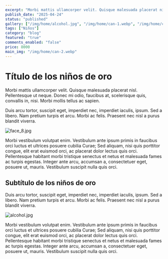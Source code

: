 ```yaml
---
excerpt: "Morbi mattis ullamcorper velit. Quisque malesuada placerat nisl. Pellentesque ut neque."
publish_date: "2025-04-24"
status: "published"
gallery: ["/img/home/alcohol.jpg", "/img/home/can-1.webp", "/img/home/can-2.webp"]
tags: ["Niños"]
category: "blog"
featured: "true"
comments_enabled: "false"
price: 8000
main_img: "/img/home/can-2.webp"
---
```

# Título de los niños de oro

Morbi mattis ullamcorper velit. Quisque malesuada placerat nisl. Pellentesque ut neque. Donec mi odio, faucibus at, scelerisque quis, convallis in, nisi. Morbi mollis tellus ac sapien.

Duis arcu tortor, suscipit eget, imperdiet nec, imperdiet iaculis, ipsum. Sed a libero. Nam pretium turpis et arcu. Morbi ac felis. Praesent nec nisl a purus blandit viverra.

![face_8.jpg](/img/home/face_8.jpg)

Morbi vestibulum volutpat enim. Vestibulum ante ipsum primis in faucibus orci luctus et ultrices posuere cubilia Curae; Sed aliquam, nisi quis porttitor congue, elit erat euismod orci, ac placerat dolor lectus quis orci. Pellentesque habitant morbi tristique senectus et netus et malesuada fames ac turpis egestas. Integer ante arcu, accumsan a, consectetuer eget, posuere ut, mauris. Vestibulum suscipit nulla quis orci.

## Subtítulo de los niños de oro

Duis arcu tortor, suscipit eget, imperdiet nec, imperdiet iaculis, ipsum. Sed a libero. Nam pretium turpis et arcu. Morbi ac felis. Praesent nec nisl a purus blandit viverra.

![alcohol.jpg](/img/home/alcohol.jpg)

Morbi vestibulum volutpat enim. Vestibulum ante ipsum primis in faucibus orci luctus et ultrices posuere cubilia Curae; Sed aliquam, nisi quis porttitor congue, elit erat euismod orci, ac placerat dolor lectus quis orci. Pellentesque habitant morbi tristique senectus et netus et malesuada fames ac turpis egestas. Integer ante arcu, accumsan a, consectetuer eget, posuere ut, mauris. Vestibulum suscipit nulla quis orci.
